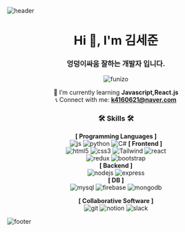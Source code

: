 ![header](https://capsule-render.vercel.app/api?type=waving&color=auto&height=200&section=header&text=Funizo%20Github!&fontSize=90)

<div align="center">

<h1>Hi 👋, I'm 김세준</h1>
<h3>엉덩이싸움 잘하는 개발자 입니다.</h3>

<p> <img src="https://komarev.com/ghpvc/?username=funizo&label=Profile%20views&color=0e75b6&style=flat" alt="funizo" /> </p>

🌱 I’m currently learning **Javascript,React.js** <br>
📞 Connect with me: **k4160621@naver.com**

<p> 

### 🛠️ Skills 🛠️
**[ Programming Languages ]**<br>
![js](https://img.shields.io/badge/JavaScript-F7DF1E?style=for-the-badge&logo=JavaScript&logoColor=white)
![python](https://img.shields.io/badge/-PYTHON-%23F7DF1E?style=flat-square&logo=Python&logoColor=white&color=3776AB)
![C#](https://img.shields.io/badge/-C#-%23F7DF1E?style=flat-square&logo=Python&logoColor=white&color=3776AB)
**[ Frontend ]**<br>
![html5](https://img.shields.io/badge/HTML5-E34F26?style=for-the-badge&logo=html5&logoColor=white)
![css3](https://img.shields.io/badge/CSS3-1572B6?style=for-the-badge&logo=css3&logoColor=white)
![Tailwind](https://img.shields.io/badge/Tailwind_CSS-38B2AC?style=for-the-badge&logo=tailwind-css&logoColor=white)
![react](https://img.shields.io/badge/React-20232A?style=for-the-badge&logo=react&logoColor=61DAFB)<br>
![redux](https://img.shields.io/badge/Redux-593D88?style=for-the-badge&logo=redux&logoColor=white)
![bootstrap](https://img.shields.io/badge/Bootstrap-563D7C?style=for-the-badge&logo=bootstrap&logoColor=white)<br>
**[ Backend ]**<br>
![nodejs](https://img.shields.io/badge/Node.js-43853D?style=for-the-badge&logo=node.js&logoColor=white)
![express](https://img.shields.io/badge/Express.js-404D59?style=for-the-badg)<br>
**[ DB ]**<br>
![mysql](https://img.shields.io/badge/MySQL-005C84?style=for-the-badge&logo=mysql&logoColor=white)
![firebase](https://img.shields.io/badge/Firebase-039BE5?style=for-the-badge&logo=Firebase&logoColor=white)
![mongodb](https://img.shields.io/badge/MongoDB-4EA94B?style=for-the-badge&logo=mongodb&logoColor=white)<br>

**[ Collaborative Software ]**<br>
![git](https://img.shields.io/badge/GIT-E44C30?style=for-the-badge&logo=git&logoColor=white)
![notion](https://img.shields.io/badge/Notion-000000?style=for-the-badge&logo=notion&logoColor=white)
![slack](https://img.shields.io/badge/Slack-4A154B?style=for-the-badge&logo=slack&logoColor=white)

</p>

</div>

![footer](https://capsule-render.vercel.app/api?type=waving&color=auto&height=200&section=footer)
